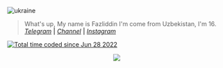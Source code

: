 ![ukraine](https://te.legra.ph/file/45222aa2765c79fc97c39.jpg)
> What's up, My name is Fazliddin I'm come from Uzbekistan, I'm 16. 
<i><a href="https://t.me/amorescam">Telegram</a></i> <b>|</b>
<i><a href="https://t.me/amoremods">Channel</a></i> <b>|</b>
<i><a href="https://Instagram.com/amore.ymer">Instagram</a></i>

<a href="https://wakatime.com/@fe00d695-9bb0-46d0-b8a4-e565cf2a2a77"><img src="https://wakatime.com/badge/user/fe00d695-9bb0-46d0-b8a4-e565cf2a2a77.svg" alt="Total time coded since Jun 28 2022" /></a>

<div align="center">
<img src="https://github-readme-stats.vercel.app/api?username=AmoreForever&show_icons=true&title_color=black&icon_color=34abeb&text_color=black&bg_color=white" />
</div>
